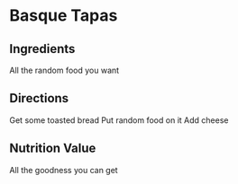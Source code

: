 # Basque Tapas
## Ingredients
All the random food you want

## Directions
Get some toasted bread
Put random food on it
Add cheese

## Nutrition Value
All the goodness you can get